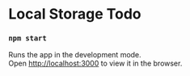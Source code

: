 # Local Storage Todo

### `npm start`

Runs the app in the development mode.\
Open [http://localhost:3000](http://localhost:3000) to view it in the browser.

